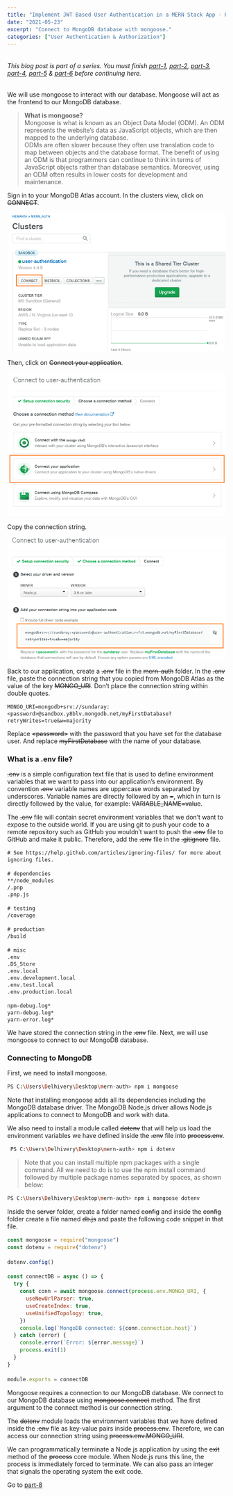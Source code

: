 ```yaml
---
title: "Implement JWT Based User Authentication in a MERN Stack App - Part 7"
date: "2021-05-23"
excerpt: "Connect to MongoDB database with mongoose."
categories: ["User Authentication & Authorization"]
---
```


```toc

```

###### This blog post is part of a series. You must finish [part-1](https://hemanta.io/implement-jwt-based-user-authentication-in-a-mern-stack-app-part-1/), [part-2](https://hemanta.io/implement-jwt-based-user-authentication-in-a-mern-stack-app-part-2/), [part-3](https://hemanta.io/implement-jwt-based-user-authentication-in-a-mern-stack-app-part-3/), [part-4](https://hemanta.io/implement-jwt-based-user-authentication-in-a-mern-stack-app-part-4/), [part-5](https://hemanta.io/implement-jwt-based-user-authentication-in-a-mern-stack-app-part-5/) & [part-6](https://hemanta.io/implement-jwt-based-user-authentication-in-a-mern-stack-app-part-6/) before continuing here.

We will use mongoose to interact with our database. Mongoose will act as the frontend to our MongoDB database.

> **What is mongoose?** <br>
> Mongoose is what is known as an Object Data Model (ODM). An ODM represents the website’s data as JavaScript objects, which are then mapped to the underlying database.<br>
> ODMs are often slower because they often use translation code to map between objects and the database format. The benefit of using an ODM is that programmers can continue to think in terms of JavaScript objects rather than database semantics. Moreover, using an ODM often results in lower costs for development and maintenance.

Sign in to your MongoDB Atlas account. In the clusters view, click on ~~CONNECT~~.

![MongoDB Atlas account creation](../images/atlas/atlas16.png)

Then, click on ~~Connect your application~~.

![MongoDB Atlas account creation](../images/atlas/atlas17.png)

Copy the connection string.

![MongoDB Atlas account creation](../images/atlas/atlas18.png)

Back to our application, create a ~~.env~~ file in the ~~mern-auth~~ folder.
In the ~~.env~~ file, paste the connection string that you copied from MongoDB Atlas as the value of the key ~~MONGO_URI~~. Don’t place the connection string within double quotes.

```sh:title=mern-auth/.env
MONGO_URI=mongodb+srv://sundaray:<password>@sandbox.y8blv.mongodb.net/myFirstDatabase?retryWrites=true&w=majority
```

Replace ~~\<password>~~ with the password that you have set for the database user. And replace ~~myFirstDatabase~~ with the name of your database.

### What is a .env file?

~~.env~~ is a simple configuration text file that is used to define environment variables that we want to pass into our application’s environment. By convention ~~.env~~ variable names are uppercase words separated by underscores. Variable names are directly followed by an ~~=~~, which in turn is directly followed by the value, for example: ~~VARIABLE_NAME=value~~.

The ~~.env~~ file will contain secret environment variables that we don’t want to expose to the outside world. If you are using git to push your code to a remote repository such as GitHub you wouldn’t want to push the ~~.env~~ file to GitHub and make it public. Therefore, add the ~~.env~~ file in the ~~.gitignore~~ file.

```sh:title=mern-auth/.gitignore {numberLines, 15}
# See https://help.github.com/articles/ignoring-files/ for more about ignoring files.

# dependencies
**/node_modules
/.pnp
.pnp.js

# testing
/coverage

# production
/build

# misc
.env
.DS_Store
.env.local
.env.development.local
.env.test.local
.env.production.local

npm-debug.log*
yarn-debug.log*
yarn-error.log*
```

We have stored the connection string in the ~~.env~~ file. Next, we will use mongoose to connect to our MongoDB database.

### Connecting to MongoDB

First, we need to install mongoose.

```sh
PS C:\Users\Delhivery\Desktop\mern-auth> npm i mongoose
```

Note that installing mongoose adds all its dependencies including the MongoDB database driver. The MongoDB Node.js driver allows Node.js applications to connect to MongoDB and work with data.

We also need to install a module called ~~dotenv~~ that will help us load the environment variables we have defined inside the ~~.env~~ file into ~~process.env~~.

```sh
 PS C:\Users\Delhivery\Desktop\mern-auth> npm i dotenv
```

> Note that you can install multiple npm packages with a single command. All we need to do is to use the npm install command followed by multiple package names separated by spaces, as shown below:

```sh
PS C:\Users\Delhivery\Desktop\mern-auth> npm i mongoose dotenv
```

Inside the ~~server~~ folder, create a folder named ~~config~~ and inside the ~~config~~ folder create a file named ~~db.js~~ and paste the following code snippet in that file.

```js:title=server/config/db.js {numberLines}
const mongoose = require("mongoose")
const dotenv = require("dotenv")

dotenv.config()

const connectDB = async () => {
  try {
    const conn = await mongoose.connect(process.env.MONGO_URI, {
      useNewUrlParser: true,
      useCreateIndex: true,
      useUnifiedTopology: true,
    })
    console.log(`MongoDB connected: ${conn.connection.host}`)
  } catch (error) {
    console.error(`Error: ${error.message}`)
    process.exit(1)
  }
}

module.exports = connectDB
```

Mongoose requires a connection to our MongoDB database. We connect to our MongoDB database using ~~mongoose.connect~~ method. The first argument to the connect method is our connection string.

The ~~dotenv~~ module loads the environment variables that we have defined inside the ~~.env~~ file as key-value pairs inside ~~process.env~~. Therefore, we can access our connection string using ~~process.env.MONGO_URI~~.

We can programmatically terminate a Node.js application by using the ~~exit~~ method of the ~~process~~ core module. When Node.js runs this line, the process is immediately forced to terminate. We can also pass an integer that signals the operating system the exit code.

Go to [part-8](https://hemanta.io/implement-jwt-based-user-authentication-in-a-mern-stack-app-part-8/)
